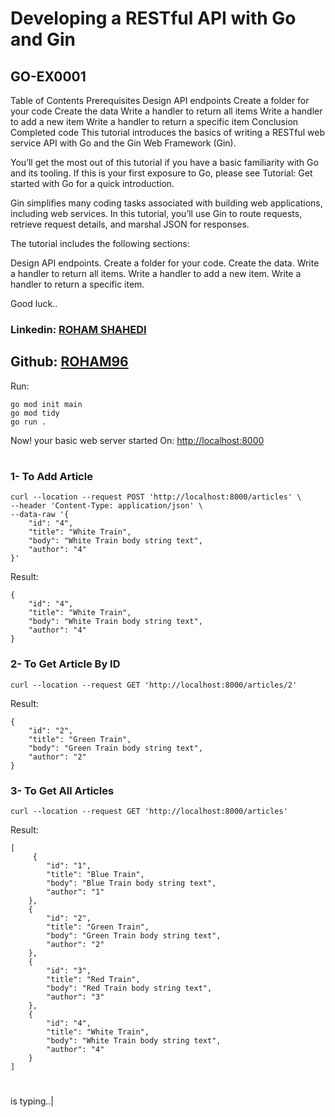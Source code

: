 # Developing a RESTful API with Go and Gin

## GO-EX0001

Table of Contents
Prerequisites
Design API endpoints
Create a folder for your code
Create the data
Write a handler to return all items
Write a handler to add a new item
Write a handler to return a specific item
Conclusion
Completed code
This tutorial introduces the basics of writing a RESTful web service API with Go and the Gin Web Framework (Gin).

You’ll get the most out of this tutorial if you have a basic familiarity with Go and its tooling. If this is your first exposure to Go, please see Tutorial: Get started with Go for a quick introduction.

Gin simplifies many coding tasks associated with building web applications, including web services. In this tutorial, you’ll use Gin to route requests, retrieve request details, and marshal JSON for responses.

The tutorial includes the following sections:

Design API endpoints.
Create a folder for your code.
Create the data.
Write a handler to return all items.
Write a handler to add a new item.
Write a handler to return a specific item.

Good luck..

### Linkedin: <a href="https://www.linkedin.com/in/roham-shahedi">ROHAM SHAHEDI</a>

## Github: <a href="https://www.linkedin.com/in/roham-shahedi">ROHAM96</a>

Run:

```
go mod init main
go mod tidy
go run .
```

Now! your basic web server started On:
<a href="http://localhost:8000">http://localhost:8000</a>
#
### 1- To Add Article

```
curl --location --request POST 'http://localhost:8000/articles' \
--header 'Content-Type: application/json' \
--data-raw '{
    "id": "4",
    "title": "White Train",
    "body": "White Train body string text",
    "author": "4"
}'
```
Result:
```
{
    "id": "4",
    "title": "White Train",
    "body": "White Train body string text",
    "author": "4"
}
```

### 2- To Get Article By ID
```
curl --location --request GET 'http://localhost:8000/articles/2'
```
Result:
```
{
    "id": "2",
    "title": "Green Train",
    "body": "Green Train body string text",
    "author": "2"
}
```
### 3- To Get All Articles
```
curl --location --request GET 'http://localhost:8000/articles'
```
Result:
```
[
     {
        "id": "1",
        "title": "Blue Train",
        "body": "Blue Train body string text",
        "author": "1"
    },
    {
        "id": "2",
        "title": "Green Train",
        "body": "Green Train body string text",
        "author": "2"
    },
    {
        "id": "3",
        "title": "Red Train",
        "body": "Red Train body string text",
        "author": "3"
    },
    {
        "id": "4",
        "title": "White Train",
        "body": "White Train body string text",
        "author": "4"
    }
]
```
#
is typing..|
